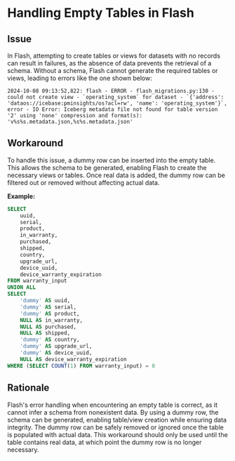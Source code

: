# Handling Empty Tables in Flash

## Issue

In Flash, attempting to create tables or views for datasets with no records can result in failures, as the absence of data prevents the retrieval of a schema. Without a schema, Flash cannot generate the required tables or views, leading to errors like the one shown below:

```
2024-10-08 09:13:52,822: flash - ERROR - flash_migrations.py:130 - could not create view - `operating_system` for dataset - `{'address': 'dataos://icebase:pminsights/os?acl=rw', 'name': 'operating_system'}`, error - IO Error: Iceberg metadata file not found for table version '2' using 'none' compression and format(s): 'v%s%s.metadata.json,%s%s.metadata.json'
```

## **Workaround**

To handle this issue, a dummy row can be inserted into the empty table. This allows the schema to be generated, enabling Flash to create the necessary views or tables. Once real data is added, the dummy row can be filtered out or removed without affecting actual data.

**Example:**

```sql
SELECT
    uuid,
    serial,
    product,
    in_warranty,
    purchased,
    shipped,
    country,
    upgrade_url,
    device_uuid,
    device_warranty_expiration
FROM warranty_input
UNION ALL
SELECT
    'dummy' AS uuid,
    'dummy' AS serial,
    'dummy' AS product,
    NULL AS in_warranty,
    NULL AS purchased,
    NULL AS shipped,
    'dummy' AS country,
    'dummy' AS upgrade_url,
    'dummy' AS device_uuid,
    NULL AS device_warranty_expiration
WHERE (SELECT COUNT(1) FROM warranty_input) = 0
```

## **Rationale**

Flash's error handling when encountering an empty table is correct, as it cannot infer a schema from nonexistent data. By using a dummy row, the schema can be generated, enabling table/view creation while ensuring data integrity. The dummy row can be safely removed or ignored once the table is populated with actual data. This workaround should only be used until the table contains real data, at which point the dummy row is no longer necessary.